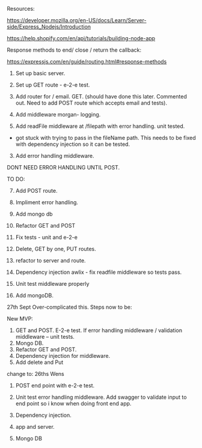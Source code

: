 Resources:

https://developer.mozilla.org/en-US/docs/Learn/Server-side/Express_Nodejs/Introduction

https://help.shopify.com/en/api/tutorials/building-node-app

Response methods to end/ close / return the callback:

https://expressjs.com/en/guide/routing.html#response-methods

1. Set up basic server.
1. Set up GET route - e-2-e test.

2. Add router for / email. GET. (should have done this later. Commented out. Need to add POST route which accepts email and tests).

2. Add middleware morgan- logging.

3. Add readFile middleware at /filepath with error handling. unit tested.

- got stuck with trying to pass in the fileName path. This needs to be fixed with dependency injection so it can be tested. 


3. Add error handling middleware.

DONT NEED ERROR HANDLING UNTIL POST. 

TO DO:

7. Add POST route.
8. Impliment error handling. 

9. Add mongo db 
10. Refactor GET and POST 

11. Fix tests - unit and e-2-e
12. Delete, GET by one, PUT routes.

4. refactor to server and route.

4. Dependency injection awlix - fix readfile middleware so tests pass. 

5. Unit test middleware properly

6. Add mongoDB.


27th Sept
Over-complicated this. Steps now to be:

New MVP:
1.	GET and POST. E-2-e test. If error handling middleware / validation middleware – unit tests.
2.	Mongo DB.
3.	Refactor GET and POST.
5. Dependency injection for middleware. 
6.	Add delete and Put 





change to: 26ths Wens 

1. POST end point with e-2-e test. 
2. Unit test error handling middleware.
Add swagger to validate input to end point so i know when doing front end app.

3. Dependency injection.
4. app and server.
4. Mongo DB


 

